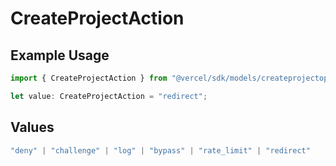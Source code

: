 # CreateProjectAction

## Example Usage

```typescript
import { CreateProjectAction } from "@vercel/sdk/models/createprojectop.js";

let value: CreateProjectAction = "redirect";
```

## Values

```typescript
"deny" | "challenge" | "log" | "bypass" | "rate_limit" | "redirect"
```